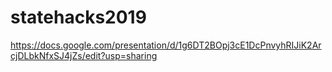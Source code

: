 # statehacks2019

https://docs.google.com/presentation/d/1g6DT2BOpj3cE1DcPnvyhRIJiK2ArcjDLbkNfxSJ4jZs/edit?usp=sharing
